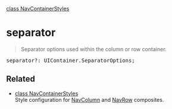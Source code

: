 [class NavContainerStyles](NavContainerStyles.md)

# separator

> Separator options used within the column or row container.

<pre class="docgen_signature">separator?: UIContainer.SeparatorOptions;</pre>

## Related

- [<!--{ref:class}-->class NavContainerStyles](NavContainerStyles.md) \
    Style configuration for [NavColumn](NavColumn.md) and [NavRow](NavRow.md) composites.
